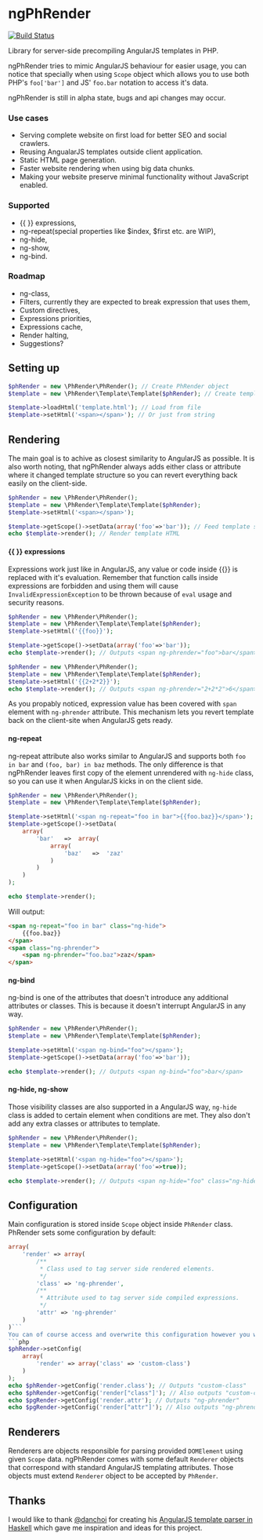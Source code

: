# ngPhRender
[![Build Status](https://travis-ci.org/krzksz/ngPhRender.svg?branch=master)](https://travis-ci.org/krzksz/ngPhRender)

Library for server-side precompiling AngularJS templates in PHP.

ngPhRender tries to mimic AngularJS behaviour for easier usage, you can notice that specially when using `Scope` object
which allows you to use both PHP's `foo['bar']` and JS' `foo.bar` notation to access it's data.

ngPhRender is still in alpha state, bugs and api changes may occur.

### Use cases
* Serving complete website on first load for better SEO and social crawlers.
* Reusing AngualarJS templates outside client application.
* Static HTML page generation.
* Faster website rendering when using big data chunks.
* Making your website preserve minimal functionality without JavaScript enabled.

### Supported
* {{ }} expressions,
* ng-repeat(special properties like $index, $first etc. are WIP),
* ng-hide,
* ng-show,
* ng-bind.

### Roadmap
* ng-class,
* Filters, currently they are expected to break expression that uses them,
* Custom directives,
* Expressions priorities,
* Expressions cache,
* Render halting,
* Suggestions?

## Setting up 
```php
$phRender = new \PhRender\PhRender(); // Create PhRender object
$template = new \PhRender\Template\Template($phRender); // Create template

$template->loadHtml('template.html'); // Load from file
$template->setHtml('<span></span>'); // Or just from string
```

## Rendering
The main goal is to achive as closest similarity to AngularJS as possible. It is also worth noting, that ngPhRender always adds either class or attribute where it changed template structure so you can revert everything back easily on the client-side.
```php
$phRender = new \PhRender\PhRender();
$template = new \PhRender\Template\Template($phRender);
$template->setHtml('<span></span>');

$template->getScope()->setData(array('foo'=>'bar')); // Feed template scope with data
echo $template->render(); // Render template HTML
```

#### {{ }} expressions
Expressions work just like in AngularJS, any value or code inside {{}} is replaced with it's evaluation. Remember that function calls inside expressions are forbidden and using them will cause `InvalidExpressionException` to be thrown because of `eval` usage and security reasons.
```php
$phRender = new \PhRender\PhRender();
$template = new \PhRender\Template\Template($phRender);
$template->setHtml('{{foo}}');

$template->getScope()->setData(array('foo'=>'bar'));
echo $template->render(); // Outputs <span ng-phrender="foo">bar</span>
```
```php
$phRender = new \PhRender\PhRender();
$template = new \PhRender\Template\Template($phRender);
$template->setHtml('{{2+2*2}}');
echo $template->render(); // Outputs <span ng-phrender="2+2*2">6</span>
```
As you propably noticed, expression value has been covered with `span` element with `ng-phrender` attribute. This mechanism lets you revert template back on the client-site when AngularJS gets ready.
#### ng-repeat
ng-repeat attribute also works similar to AngularJS and supports both `foo in bar` and `(foo, bar) in baz` methods. The only difference is that ngPhRender leaves first copy of the element unrendered with `ng-hide` class, so you can use it when AngularJS kicks in on the client side.

```php
$phRender = new \PhRender\PhRender();
$template = new \PhRender\Template\Template($phRender);

$template->setHtml('<span ng-repeat="foo in bar">{{foo.baz}}</span>');
$template->getScope()->setData(
	array(
    	'bar'   =>  array(
        	array(
            	'baz'   =>  'zaz'
            )
        )
	)
);

echo $template->render();
```
Will output:
```html
<span ng-repeat="foo in bar" class="ng-hide">
	{{foo.baz}}
</span>
<span class="ng-phrender">
	<span ng-phrender="foo.baz">zaz</span>
</span>
```
#### ng-bind
ng-bind is one of the attributes that doesn't introduce any additional attributes or classes. This is because it doesn't interrupt AngularJS in any way.

```php
$phRender = new \PhRender\PhRender();
$template = new \PhRender\Template\Template($phRender);

$template->setHtml('<span ng-bind="foo"></span>');
$template->getScope()->setData(array('foo'=>'bar'));

echo $template->render(); // Outputs <span ng-bind="foo">bar</span>
```
#### ng-hide, ng-show
Those visibility classes are also supported in a AngularJS way, `ng-hide` class is added to certain element when conditions are met. They also don't add any extra classes or attributes to template.

```php
$phRender = new \PhRender\PhRender();
$template = new \PhRender\Template\Template($phRender);

$template->setHtml('<span ng-hide="foo"></span>');
$template->getScope()->setData(array('foo'=>true));

echo $template->render(); // Outputs <span ng-hide="foo" class="ng-hide">bar</span>
```
## Configuration

Main configuration is stored inside `Scope` object inside `PhRender` class.
PhRender sets some configuration by default:
```php
array(
	'render' => array(
        /**
         * Class used to tag server side rendered elements.
         */
        'class' => 'ng-phrender',
        /**
         * Attribute used to tag server side compiled expressions.
         */
        'attr' => 'ng-phrender'
  	)
)```
You can of course access and overwrite this configuration however you want:
```php
$phRender->setConfig(
    array(
        'render' => array('class' => 'custom-class')
    )
);
echo $phRender->getConfig('render.class'); // Outputs "custom-class"
echo $phRender->getConfig('render["class"]'); // Also outputs "custom-class"
echo $pgRender->getConfig('render.attr'); // Outputs "ng-phrender"
echo $pgRender->getConfig('render["attr"]'); // Also outputs "ng-phrender"
```

## Renderers
Renderers are objects responsible for parsing provided `DOMElement` using given `Scope` data. ngPhRender comes with some default `Renderer` objects that correspond with standard AngularJS templating attributes. Those objects must extend `Renderer` object to be accepted by `PhRender`.


## Thanks
I would like to thank [@danchoi](https://github.com/danchoi) for creating his [AngularJS template parser in Haskell](https://github.com/danchoi/ngrender) which gave me inspiration and ideas for this project.
